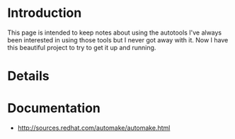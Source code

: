 # Introduction #

This page is intended to keep notes about using the autotools
I've always been interested in using those tools but I never got away with it.  Now I have this beautiful project to try to get it up and running.

# Details #

# Documentation #
  * http://sources.redhat.com/automake/automake.html